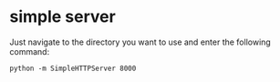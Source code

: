 # simple server 

Just navigate to the directory you want to use and enter the following command:



    python -m SimpleHTTPServer 8000

 
